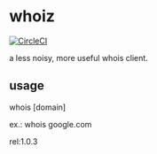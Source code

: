 # whoiz
[![CircleCI](https://circleci.com/gh/weop/whoiz.svg?style=svg)](https://circleci.com/gh/weop/whoiz)

a less noisy, more useful whois client.

## usage 
whois [domain]

ex.:
whois google.com

rel:1.0.3
